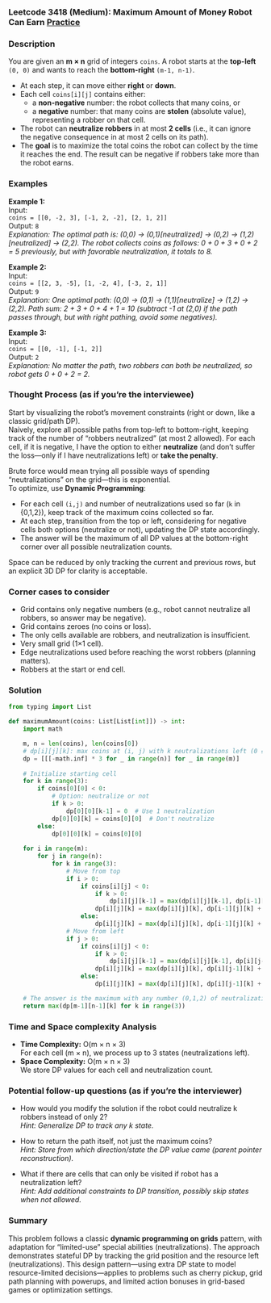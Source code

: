 ### Leetcode 3418 (Medium): Maximum Amount of Money Robot Can Earn [Practice](https://leetcode.com/problems/maximum-amount-of-money-robot-can-earn)

### Description  
You are given an **m × n** grid of integers `coins`. A robot starts at the **top-left** `(0, 0)` and wants to reach the **bottom-right** `(m-1, n-1)`.  
- At each step, it can move either **right** or **down**.  
- Each cell `coins[i][j]` contains either:
  - a **non-negative** number: the robot collects that many coins, or
  - a **negative** number: that many coins are **stolen** (absolute value), representing a robber on that cell.
- The robot can **neutralize robbers** in at most **2 cells** (i.e., it can ignore the negative consequence in at most 2 cells on its path).
- The **goal** is to maximize the total coins the robot can collect by the time it reaches the end. The result can be negative if robbers take more than the robot earns.

### Examples  

**Example 1:**  
Input:  
`coins = [[0, -2, 3], [-1, 2, -2], [2, 1, 2]]`  
Output: `8`  
*Explanation: The optimal path is: (0,0) → (0,1)[neutralized] → (0,2) → (1,2)[neutralized] → (2,2). The robot collects coins as follows: 0 + 0 + 3 + 0 + 2 = 5 previously, but with favorable neutralization, it totals to 8.*

**Example 2:**  
Input:  
`coins = [[2, 3, -5], [1, -2, 4], [-3, 2, 1]]`  
Output: `9`  
*Explanation: One optimal path: (0,0) → (0,1) → (1,1)[neutralize] → (1,2) → (2,2). Path sum: 2 + 3 + 0 + 4 + 1 = 10 (subtract -1 at (2,0) if the path passes through, but with right pathing, avoid some negatives).*

**Example 3:**  
Input:  
`coins = [[0, -1], [-1, 2]]`  
Output: `2`  
*Explanation: No matter the path, two robbers can both be neutralized, so robot gets 0 + 0 + 2 = 2.*


### Thought Process (as if you’re the interviewee)  

Start by visualizing the robot’s movement constraints (right or down, like a classic grid/path DP).  
Naively, explore all possible paths from top-left to bottom-right, keeping track of the number of “robbers neutralized” (at most 2 allowed). For each cell, if it is negative, I have the option to either **neutralize** (and don’t suffer the loss—only if I have neutralizations left) or **take the penalty**.  

Brute force would mean trying all possible ways of spending “neutralizations” on the grid—this is exponential.  
To optimize, use **Dynamic Programming**:  
- For each cell `(i,j)` and number of neutralizations used so far (`k` in {0,1,2}), keep track of the maximum coins collected so far.
- At each step, transition from the top or left, considering for negative cells both options (neutralize or not), updating the DP state accordingly.
- The answer will be the maximum of all DP values at the bottom-right corner over all possible neutralization counts.

Space can be reduced by only tracking the current and previous rows, but an explicit 3D DP for clarity is acceptable.

### Corner cases to consider  
- Grid contains only negative numbers (e.g., robot cannot neutralize all robbers, so answer may be negative).
- Grid contains zeroes (no coins or loss).
- The only cells available are robbers, and neutralization is insufficient.
- Very small grid (1×1 cell).
- Edge neutralizations used before reaching the worst robbers (planning matters).
- Robbers at the start or end cell.

### Solution

```python
from typing import List

def maximumAmount(coins: List[List[int]]) -> int:
    import math

    m, n = len(coins), len(coins[0])
    # dp[i][j][k]: max coins at (i, j) with k neutralizations left (0 ≤ k ≤ 2)
    dp = [[[-math.inf] * 3 for _ in range(n)] for _ in range(m)]
    
    # Initialize starting cell
    for k in range(3):
        if coins[0][0] < 0:
            # Option: neutralize or not
            if k > 0:
                dp[0][0][k-1] = 0  # Use 1 neutralization
            dp[0][0][k] = coins[0][0]  # Don't neutralize
        else:
            dp[0][0][k] = coins[0][0]
    
    for i in range(m):
        for j in range(n):
            for k in range(3):
                # Move from top
                if i > 0:
                    if coins[i][j] < 0:
                        if k > 0:
                            dp[i][j][k-1] = max(dp[i][j][k-1], dp[i-1][j][k] + 0)
                        dp[i][j][k] = max(dp[i][j][k], dp[i-1][j][k] + coins[i][j])
                    else:
                        dp[i][j][k] = max(dp[i][j][k], dp[i-1][j][k] + coins[i][j])
                # Move from left
                if j > 0:
                    if coins[i][j] < 0:
                        if k > 0:
                            dp[i][j][k-1] = max(dp[i][j][k-1], dp[i][j-1][k] + 0)
                        dp[i][j][k] = max(dp[i][j][k], dp[i][j-1][k] + coins[i][j])
                    else:
                        dp[i][j][k] = max(dp[i][j][k], dp[i][j-1][k] + coins[i][j])

    # The answer is the maximum with any number (0,1,2) of neutralizations left
    return max(dp[m-1][n-1][k] for k in range(3))
```

### Time and Space complexity Analysis  

- **Time Complexity:** O(m × n × 3)  
  For each cell (m × n), we process up to 3 states (neutralizations left).
- **Space Complexity:** O(m × n × 3)  
  We store DP values for each cell and neutralization count.

### Potential follow-up questions (as if you’re the interviewer)  

- How would you modify the solution if the robot could neutralize k robbers instead of only 2?  
  *Hint: Generalize DP to track any k state.*

- How to return the path itself, not just the maximum coins?  
  *Hint: Store from which direction/state the DP value came (parent pointer reconstruction).*

- What if there are cells that can only be visited if robot has a neutralization left?  
  *Hint: Add additional constraints to DP transition, possibly skip states when not allowed.*

### Summary
This problem follows a classic **dynamic programming on grids** pattern, with adaptation for “limited-use” special abilities (neutralizations). The approach demonstrates stateful DP by tracking the grid position and the resource left (neutralizations). This design pattern—using extra DP state to model resource-limited decisions—applies to problems such as cherry pickup, grid path planning with powerups, and limited action bonuses in grid-based games or optimization settings.